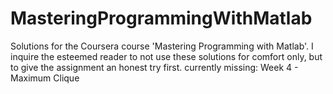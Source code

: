 # MasteringProgrammingWithMatlab
Solutions for the Coursera course 'Mastering Programming with Matlab'. I inquire the esteemed reader to not use these solutions for comfort only, but to give the assignment an honest try first.
currently missing: Week 4 - Maximum Clique
